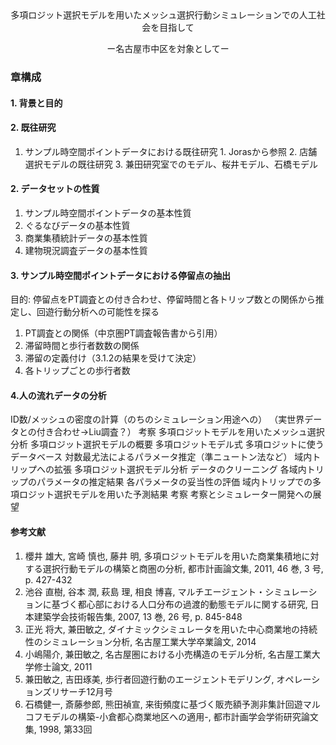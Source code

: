 <div style="text-align: center;">
多項ロジット選択モデルを用いたメッシュ選択行動シミュレーションでの人工社会を目指して

ー名古屋市中区を対象としてー
</div>

### 章構成

#### 1. 背景と目的

#### 2. 既往研究
  1. サンプル時空間ポイントデータにおける既往研究
    1.  Jorasから参照
    2. 店舗選択モデルの既往研究
    3. 兼田研究室でのモデル、桜井モデル、石橋モデル

#### 2. データセットの性質
  1. サンプル時空間ポイントデータの基本性質
  2. ぐるなびデータの基本性質
  3. 商業集積統計データの基本性質
  4. 建物現況調査データの基本性質

#### 3. サンプル時空間ポイントデータにおける停留点の抽出
目的: 停留点をPT調査との付き合わせ、停留時間と各トリップ数との関係から推定し、回遊行動分析への可能性を探る
  1. PT調査との関係（中京圏PT調査報告書から引用）
  2. 滞留時間と歩行者数数の関係
  3. 滞留の定義付け（3.1.2の結果を受けて決定）
  4. 各トリップごとの歩行者数

#### 4.人の流れデータの分析


ID数/メッシュの密度の計算（のちのシミュレーション用途への）
（実世界データとの付き合わせ→Liu調査？）
考察
多項ロジットモデルを用いたメッシュ選択分析
多項ロジット選択モデルの概要
多項ロジットモデル式
多項ロジットに使うデータベース
対数最尤法によるパラメータ推定（準ニュートン法など）
域内トリップへの拡張
多項ロジット選択モデル分析
データのクリーニング
各域内トリップのパラメータの推定結果
各パラメータの妥当性の評価
域内トリップでの多項ロジット選択モデルを用いた予測結果
考察
考察とシミュレーター開発への展望


#### 参考文献
1. 櫻井 雄大, 宮崎 慎也, 藤井 明, 多項ロジットモデルを用いた商業集積地に対する選択行動モデルの構築と商圏の分析, 都市計画論文集, 2011, 46 巻, 3 号, p. 427-432
2. 池谷 直樹, 谷本 潤, 萩島 理, 相良 博喜, マルチエージェント・シミュレーションに基づく都心部における人口分布の過渡的動態モデルに関する研究, 日本建築学会技術報告集, 2007, 13 巻, 26 号, p. 845-848
3. 正光 将大, 兼田敏之, ダイナミックシミュレータを用いた中心商業地の持続性のシミュレーション分析, 名古屋工業大学卒業論文, 2014
4. 小嶋陽介, 兼田敏之, 名古屋圏における小売構造のモデル分析, 名古屋工業大学修士論文, 2011
5. 兼田敏之, 吉田琢美, 歩行者回遊行動のエージェントモデリング, オペレーションズリサーチ12月号
6. 石橋健一, 斎藤参郎, 熊田禎宣, 来街頻度に基づく販売額予測非集計回遊マルコフモデルの構築-小倉都心商業地区への適用-, 都市計画学会学術研究論文集, 1998,  第33回
